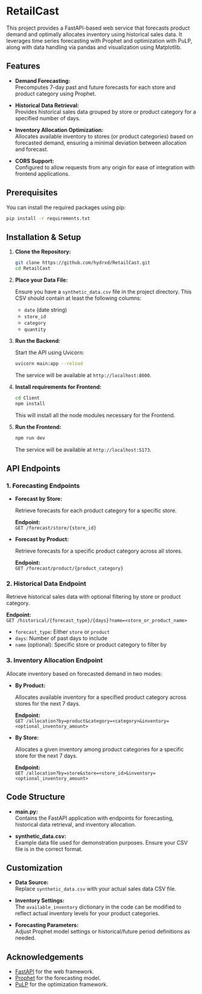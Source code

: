 # RetailCast

This project provides a FastAPI-based web service that forecasts product demand and optimally allocates inventory using historical sales data. It leverages time series forecasting with Prophet and optimization with PuLP, along with data handling via pandas and visualization using Matplotlib.

## Features

- **Demand Forecasting:**  
  Precomputes 7-day past and future forecasts for each store and product category using Prophet.

- **Historical Data Retrieval:**  
  Provides historical sales data grouped by store or product category for a specified number of days.

- **Inventory Allocation Optimization:**  
  Allocates available inventory to stores (or product categories) based on forecasted demand, ensuring a minimal deviation between allocation and forecast.

- **CORS Support:**  
  Configured to allow requests from any origin for ease of integration with frontend applications.

## Prerequisites

You can install the required packages using pip:

```bash
pip install -r requirements.txt
```

## Installation & Setup

1. **Clone the Repository:**

   ```bash
   git clone https://github.com/hydrxd/RetailCast.git
   cd RetailCast
   ```

2. **Place your Data File:**

   Ensure you have a `synthetic_data.csv` file in the project directory. This CSV should contain at least the following columns:
   - `date` (date string)
   - `store_id`
   - `category`
   - `quantity`

3. **Run the Backend:**

   Start the API using Uvicorn:

   ```bash
   uvicorn main:app --reload
   ```

   The service will be available at `http://localhost:8000`.

4. **Install requirements for Frontend:**

   ```bash
   cd Client
   npm install
   ```

    This will install all the node modules necessary for the Frontend.

4. **Run the Frontend:**

   ```bash
   npm run dev
   ```

   The service will be available at `http://localhost:5173`.


## API Endpoints

### 1. Forecasting Endpoints

- **Forecast by Store:**

  Retrieve forecasts for each product category for a specific store.

  **Endpoint:**  
  `GET /forecast/store/{store_id}`

- **Forecast by Product:**

  Retrieve forecasts for a specific product category across all stores.

  **Endpoint:**  
  `GET /forecast/product/{product_category}`

### 2. Historical Data Endpoint

Retrieve historical sales data with optional filtering by store or product category.

**Endpoint:**  
`GET /historical/{forecast_type}/{days}?name=<store_or_product_name>`

- `forecast_type`: Either `store` or `product`
- `days`: Number of past days to include
- `name` (optional): Specific store or product category to filter by

### 3. Inventory Allocation Endpoint

Allocate inventory based on forecasted demand in two modes:

- **By Product:**

  Allocates available inventory for a specified product category across stores for the next 7 days.

  **Endpoint:**  
  `GET /allocation?by=product&category=<category>&inventory=<optional_inventory_amount>`

- **By Store:**

  Allocates a given inventory among product categories for a specific store for the next 7 days.

  **Endpoint:**  
  `GET /allocation?by=store&store=<store_id>&inventory=<optional_inventory_amount>`

## Code Structure

- **main.py:**  
  Contains the FastAPI application with endpoints for forecasting, historical data retrieval, and inventory allocation.

- **synthetic_data.csv:**  
  Example data file used for demonstration purposes. Ensure your CSV file is in the correct format.

## Customization

- **Data Source:**  
  Replace `synthetic_data.csv` with your actual sales data CSV file.

- **Inventory Settings:**  
  The `available_inventory` dictionary in the code can be modified to reflect actual inventory levels for your product categories.

- **Forecasting Parameters:**  
  Adjust Prophet model settings or historical/future period definitions as needed.

## Acknowledgements

- [FastAPI](https://fastapi.tiangolo.com/) for the web framework.
- [Prophet](https://facebook.github.io/prophet/) for the forecasting model.
- [PuLP](https://coin-or.github.io/pulp/) for the optimization framework.
```
